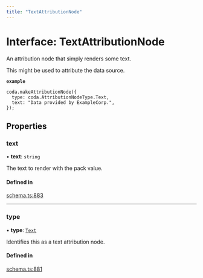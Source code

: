 ```yaml
---
title: "TextAttributionNode"
---
```

# Interface: TextAttributionNode

An attribution node that simply renders some text.

This might be used to attribute the data source.

**`example`**
```
coda.makeAttributionNode({
  type: coda.AttributionNodeType.Text,
  text: "Data provided by ExampleCorp.",
});
```

## Properties

### text

• **text**: `string`

The text to render with the pack value.

#### Defined in

[schema.ts:883](https://github.com/coda/packs-sdk/blob/main/schema.ts#L883)

___

### type

• **type**: [`Text`](../enums/AttributionNodeType.md#text)

Identifies this as a text attribution node.

#### Defined in

[schema.ts:881](https://github.com/coda/packs-sdk/blob/main/schema.ts#L881)

